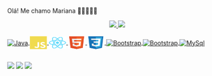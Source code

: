 Olá! Me chamo Mariana 👋🏽👩🏽‍💻

<div align="center">
  <a href="https://github.com/marianabpacheco">
  <img height="180em" src="https://github-readme-stats.vercel.app/api?username=marianabpacheco&show_icons=true&theme=cobalt&include_all_commits=true&count_private=true"/>
  <img height="180em" src="https://github-readme-stats.vercel.app/api/top-langs/?username=marianabpacheco&layout=compact&langs_count=7&theme=cobalt"/>
</div>
  
<div style="display: inline_block"><br>
  <img align="center" alt="Java" height="30" width="40"  src="https://cdn.jsdelivr.net/gh/devicons/devicon/icons/java/java-original.svg" />
  <img align="center" alt="Js" height="30" width="40" src="https://raw.githubusercontent.com/devicons/devicon/master/icons/javascript/javascript-plain.svg">
  <img align="center" alt="React" height="30" width="40" src="https://raw.githubusercontent.com/devicons/devicon/master/icons/react/react-original.svg">
  <img align="center" alt="HTML" height="30" width="40" src="https://raw.githubusercontent.com/devicons/devicon/master/icons/html5/html5-original.svg">
  <img align="center" alt="CSS" height="30" width="40" src="https://raw.githubusercontent.com/devicons/devicon/master/icons/css3/css3-original.svg">
  <img  align="center" alt="Bootstrap" height="30" width="40" src="https://cdn.jsdelivr.net/gh/devicons/devicon/icons/bootstrap/bootstrap-original.svg" />
  <img align="center" alt="Bootstrap" height="30" width="40"  src="https://cdn.jsdelivr.net/gh/devicons/devicon/icons/sass/sass-original.svg" />
  <img align="center" alt="MySql" height="30" width="40" src="https://cdn.jsdelivr.net/gh/devicons/devicon/icons/mysql/mysql-original.svg" />
</div>
  
##
 
<div> 
  <a href="https://instagram.com/marianabpacheco" target="_blank"><img src="https://img.shields.io/badge/-Instagram-%23E4405F?style=for-the-badge&logo=instagram&logoColor=white" target="_blank"></a>
  <a href = "mailto:marianabptpacheco@gmail.com"><img src="https://img.shields.io/badge/-Gmail-%23333?style=for-the-badge&logo=gmail&logoColor=white" target="_blank"></a>
  <a href="https://www.linkedin.com/in/marianabpacheco-45875016a" target="_blank"><img src="https://img.shields.io/badge/-LinkedIn-%230077B5?style=for-the-badge&logo=linkedin&logoColor=white" target="_blank"></a> 
</div>
